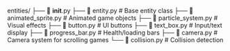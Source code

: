 entities/
├── 🐍 __init__.py
├── 🐍 entity.py                  # Base entity class
├── 🐍 animated_sprite.py         # Animated game objects
├── 🐍 particle_system.py         # Visual effects
├── 🐍 button.py                  # UI buttons
├── 🐍 text_box.py                # Input/text display
├── 🐍 progress_bar.py            # Health/loading bars
├── 🐍 camera.py                  # Camera system for scrolling games
└── 🐍 collision.py               # Collision detection
